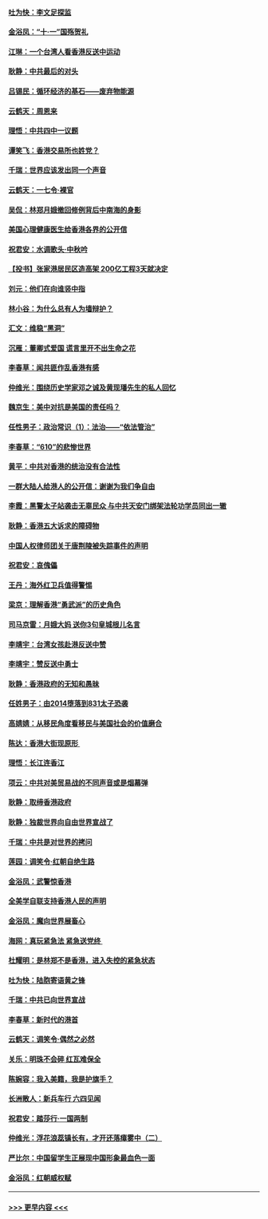 #### [吐为快：李文足探监](../pages/nsc993/n11509622.md?t=09110433) 
#### [金浴凤：“十‧一”国殇贺礼](../pages/nsc993/n11509593.md?t=09110433) 
#### [江琳：一个台湾人看香港反送中运动](../pages/nsc993/n11509211.md?t=09110433) 
#### [耿静：中共最后的对头](../pages/nsc993/n11508308.md?t=09110433) 
#### [吕锡民：循环经济的基石——废弃物能源](../pages/nsc993/n11508212.md?t=09110433) 
#### [云鹤天：周恩来](../pages/nsc993/n11508055.md?t=09110433) 
#### [理悟：中共四中一议题](../pages/nsc993/n11507782.md?t=09110433) 
#### [谭笑飞：香港交易所也姓党？](../pages/nsc993/n11507753.md?t=09110433) 
#### [千瑞：世界应该发出同一个声音](../pages/nsc993/n11507290.md?t=09110433) 
#### [云鹤天：一七令‧裸官](../pages/nsc993/n11507177.md?t=09110433) 
#### [吴侃：林郑月娥撤回修例背后中南海的身影](../pages/nsc993/n11506876.md?t=09110433) 
#### [美国心理健康医生给香港各界的公开信](../pages/nsc993/n11506809.md?t=09110433) 
#### [祝君安：水调歌头‧中秋吟](../pages/nsc993/n11506758.md?t=09110433) 
#### [【投书】张家港居民区造高架 200亿工程3天就决定](../pages/nsc993/n11506682.md?t=09110433) 
#### [刘元：他们在向谁竖中指](../pages/nsc993/n11505384.md?t=09110433) 
#### [林小谷：为什么总有人为墙辩护？](../pages/nsc993/n11505226.md?t=09110433) 
#### [汇文：维稳“黑洞”](../pages/nsc993/n11504347.md?t=09110433) 
#### [沉雁：董卿式爱国 谎言里开不出生命之花](../pages/nsc993/n11503215.md?t=09110433) 
#### [李春草：闻共匪作乱香港有感](../pages/nsc993/n11503072.md?t=09110433) 
#### [仲维光：围绕历史学家邓之诚及黄现璠先生的私人回忆](../pages/nsc993/n11501330.md?t=09110433) 
#### [魏京生：美中对抗是美国的责任吗？](../pages/nsc993/n11500723.md?t=09110433) 
#### [任性男子：政治常识（1）：法治——“依法管治”](../pages/nsc993/n11500791.md?t=09110433) 
#### [李春草：“610”的悲惨世界](../pages/nsc993/n11501141.md?t=09110433) 
#### [黄平：中共对香港的统治没有合法性](../pages/nsc993/n11499473.md?t=09110433) 
#### [一群大陆人给港人的公开信：谢谢为我们争自由](../pages/nsc993/n11500402.md?t=09110433) 
#### [李霞：黑警太子站袭击无辜民众 与中共天安门绑架法轮功学员同出一辙](../pages/nsc993/n11499805.md?t=09110433) 
#### [耿静：香港五大诉求的障碍物](../pages/nsc993/n11497578.md?t=09110433) 
#### [中国人权律师团关于唐荆陵被失踪事件的声明](../pages/nsc993/n11500014.md?t=09110433) 
#### [祝君安：哀傀儡](../pages/nsc993/n11499776.md?t=09110433) 
#### [王丹：海外红卫兵值得警惕](../pages/nsc993/n11498138.md?t=09110433) 
#### [梁京：理解香港“勇武派”的历史角色](../pages/nsc993/n11498006.md?t=09110433) 
#### [司马京雷：月娥大妈  送你3句皇城根儿名言](../pages/nsc993/n11497885.md?t=09110433) 
#### [李靖宇：台湾女孩赴港反送中赞](../pages/nsc993/n11497721.md?t=09110433) 
#### [李靖宇：赞反送中勇士](../pages/nsc993/n11497452.md?t=09110433) 
#### [耿静：香港政府的无知和愚昧](../pages/nsc993/n11494238.md?t=09110433) 
#### [任姓男子：由2014堕落到831太子恐袭](../pages/nsc993/n11496683.md?t=09110433) 
#### [高婧婧：从移民角度看移民与美国社会的价值磨合](../pages/nsc993/n11495757.md?t=09110433) 
#### [陈达：香港大街现原形 ](../pages/nsc993/n11495441.md?t=09110433) 
#### [理悟：长江连香江](../pages/nsc993/n11495377.md?t=09110433) 
#### [项云：中共对美贸易战的不同声音或是烟幕弹](../pages/nsc993/n11494929.md?t=09110433) 
#### [耿静：取缔香港政府](../pages/nsc993/n11494218.md?t=09110433) 
#### [耿静：独裁世界向自由世界宣战了](../pages/nsc993/n11494190.md?t=09110433) 
#### [千瑞：中共是对世界的拷问](../pages/nsc993/n11493021.md?t=09110433) 
#### [莲园：调笑令‧红朝自绝生路](../pages/nsc993/n11493011.md?t=09110433) 
#### [金浴凤：武警惊香港](../pages/nsc993/n11492994.md?t=09110433) 
#### [全美学自联支持香港人民的声明](../pages/nsc993/n11492630.md?t=09110433) 
#### [金浴凤：魔向世界展畜心](../pages/nsc993/n11492599.md?t=09110433) 
#### [海网：真玩紧急法 紧急送党终 ](../pages/nsc993/n11492535.md?t=09110433) 
#### [杜耀明：是林郑不是香港，进入失控的紧急状态](../pages/nsc993/n11491420.md?t=09110433) 
#### [吐为快：陆胞寄语黄之锋](../pages/nsc993/n11491117.md?t=09110433) 
#### [千瑞：中共已向世界宣战](../pages/nsc993/n11490123.md?t=09110433) 
#### [李春草：新时代的港首](../pages/nsc993/n11489864.md?t=09110433) 
#### [云鹤天：调笑令·偶然之必然](../pages/nsc993/n11489701.md?t=09110433) 
#### [关乐：明珠不会碎 红瓦难保全](../pages/nsc993/n11489647.md?t=09110433) 
#### [陈婉容：我入美籍，我是护旗手？](../pages/nsc993/n11487908.md?t=09110433) 
#### [长洲散人：新兵车行 六四见闻](../pages/nsc993/n11487729.md?t=09110433) 
#### [祝君安：踏莎行‧一国两制](../pages/nsc993/n11487699.md?t=09110433) 
#### [仲维光：浮花浪蕊镇长有，才开还落瘴雾中（二）](../pages/nsc993/n11483286.md?t=09110433) 
#### [严比尔：中国留学生正展现中国形象最血色一面](../pages/nsc993/n11485145.md?t=09110433) 
#### [金浴凤：红朝威权赋](../pages/nsc993/n11485191.md?t=09110433) 

----
#### [ >>> 更早内容 <<< ](../indexes/nsc993-earlier.md)
